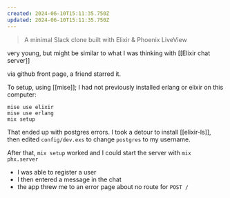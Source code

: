 ```yaml
---
created: 2024-06-10T15:11:35.750Z
updated: 2024-06-10T15:11:35.750Z
---
```

> A minimal Slack clone built with Elixir & Phoenix LiveView

very young, but might be similar to what I was thinking with [[Elixir chat server]]

via github front page, a friend starred it.

To setup, using [[mise]]; I had not previously installed erlang or elixir on this computer:

```
mise use elixir
mise use erlang
mix setup
```

That ended up with postgres errors. I took a detour to install [[elixir-ls]], then edited `config/dev.exs` to change `postgres` to my username.

After that, `mix setup` worked and I could start the server with `mix phx.server`

- I was able to register a user
- I then entered a message in the chat
- the app threw me to an error page about no route for `POST /`